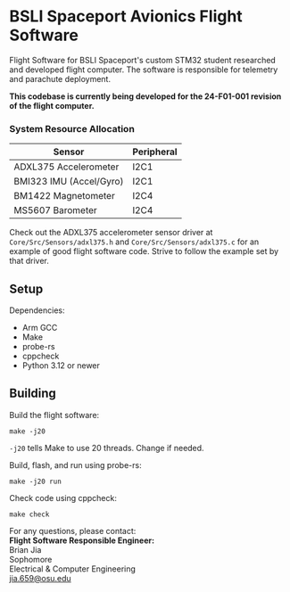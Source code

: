 # BSLI Spaceport Avionics Flight Software

Flight Software for BSLI Spaceport's custom STM32 student researched and developed flight computer. The software is responsible for telemetry and parachute deployment. 

**This codebase is currently being developed for the 24-F01-001 revision of the flight computer.** 

### System Resource Allocation

| Sensor                  | Peripheral |
| ----------------------- | ---------- |
| ADXL375 Accelerometer   | I2C1       |
| BMI323 IMU (Accel/Gyro) | I2C1       |
| BM1422 Magnetometer     | I2C4       |
| MS5607 Barometer        | I2C4       |

Check out the ADXL375 accelerometer sensor driver at `Core/Src/Sensors/adxl375.h` and `Core/Src/Sensors/adxl375.c` for an example of good flight software code. Strive to follow the example set by that driver.

## Setup

Dependencies:
- Arm GCC
- Make
- probe-rs
- cppcheck
- Python 3.12 or newer

## Building

Build the flight software:
```
make -j20
```

`-j20` tells Make to use 20 threads. Change if needed.

Build, flash, and run using probe-rs:
```
make -j20 run
```

Check code using cppcheck:
```
make check
```

For any questions, please contact:  
**Flight Software Responsible Engineer:**  
Brian Jia  
Sophomore  
Electrical & Computer Engineering  
jia.659@osu.edu   
